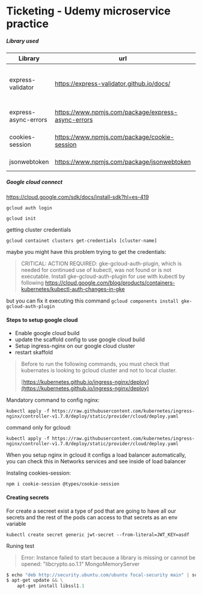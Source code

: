 # Ticketing - Udemy microservice practice

##### Library used

| Library              | url                                                | description                                               |
| -------------------- | -------------------------------------------------- | --------------------------------------------------------- |
| express-validator    | https://express-validator.github.io/docs/          | Middlewares that wraps validator and sanitizer functions. |
| express-async-errors | https://www.npmjs.com/package/express-async-errors | A simple way to throw async error                        |
| cookies-session      | https://www.npmjs.com/package/cookie-session       | Simple cookie-based session middleware.                   |
| jsonwebtoken         | https://www.npmjs.com/package/jsonwebtoken         | Implementation of LWT                                     |

##### Google cloud connect

https://cloud.google.com/sdk/docs/install-sdk?hl=es-419

`gcloud auth login`

`gcloud init `

getting cluster credentials

`gcloud containet clusters get-credentials [cluster-name]`

maybe you might have this problem trying to get the credentials:

> CRITICAL: ACTION REQUIRED: gke-gcloud-auth-plugin, which is needed for continued use of kubectl, was not found or is not executable. Install gke-gcloud-auth-plugin for use with kubectl by following https://cloud.google.com/blog/products/containers-kubernetes/kubectl-auth-changes-in-gke

but you can fix it executing this command
`gcloud components install gke-gcloud-auth-plugin`

#### Steps to setup google cloud

- Enable google cloud build
- update the scaffold config to use google cloud build
- Setup ingress-nginx on our google cloud cluster
- restart skaffold

> Before to run the following commands, you must check that kubernates is looking to gcloud cluster and not to local cluster.
>
> [https://kubernetes.github.io/ingress-nginx/deploy](https://kubernetes.github.io/ingress-nginx/deploy)

Mandatory command to config nginx:

```
kubectl apply -f https://raw.githubusercontent.com/kubernetes/ingress-nginx/controller-v1.7.0/deploy/static/provider/cloud/deploy.yaml
```

command only for gcloud:

```
kubectl apply -f https://raw.githubusercontent.com/kubernetes/ingress-nginx/controller-v1.7.0/deploy/static/provider/cloud/deploy.yaml
```

When you setup nginx in gcloud it configs a load balancer automatically, you can check this in Networks services and see inside of load balancer

Instaling cookies-session:

```
npm i cookie-session @types/cookie-session
```

#### Creating secrets

For create a secreet exist a type of pod that are going to have all our secrets and the rest of the pods can access to that secrets as an env variable

`kubectl create secret generic jwt-secret --from-literal=JWT_KEY=asdf`


Runing test 

> Error:  Instance failed to start because a library is missing or cannot be opened: "libcrypto.so.1.1" MongoMemoryServer

```python
$ echo "deb http://security.ubuntu.com/ubuntu focal-security main" | sudo tee /etc/apt/sources.list.d/focal-security.list
$ apt-get update && \
    apt-get install libssl1.1
```
